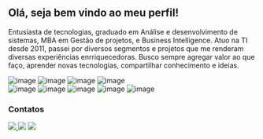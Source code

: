 
## Olá, seja bem vindo ao meu perfil!

Entusiasta de tecnologias, graduado em Análise e desenvolvimento de sistemas, MBA em Gestão de projetos, e Business Intelligence. Atuo na TI desde 2011, passei por diversos segmentos e projetos que me renderam diversas experiências enrriquecedoras. Busco sempre agregar valor ao que faço, aprender novas tecnologias, compartilhar conhecimento e ideias.

![image](https://img.shields.io/badge/-ReactJs-61DAFB?logo=react&logoColor=white&style=for-the-badge)
![image](https://img.shields.io/badge/node.js-339933?style=for-the-badge&logo=Node.js&logoColor=white)
![image](https://img.shields.io/badge/Amazon_AWS-FF9900?style=for-the-badge&logo=amazonaws&logoColor=white)
![image](https://img.shields.io/badge/Docker-2CA5E0?style=for-the-badge&logo=docker&logoColor=white)	
![image](https://img.shields.io/badge/Splunk-000000?style=for-the-badge&logo=Splunk&logoColor=white)
![image](https://img.shields.io/badge/Grafana-F2F4F9?style=for-the-badge&logo=grafana&logoColor=orange&labelColor=F2F4F9)
![image](https://img.shields.io/badge/json-5E5C5C?style=for-the-badge&logo=json&logoColor=white)
![image](https://img.shields.io/badge/PLSQL-F80000?style=for-the-badge&logo=oracle&logoColor=black)
![image](https://img.shields.io/badge/Python-FFD43B?style=for-the-badge&logo=python&logoColor=blue)





### Contatos

<a href="mailto:daviamarallz@outlock.com" target="_blank">
    <img src="https://img.shields.io/badge/Microsoft_Outlook-0078D4?style=for-the-badge&logo=microsoft-outlook&logoColor=white">
</a>
<a href="https://www.linkedin.com/in/daviamarallz/" target="_blank"><img src="https://img.shields.io/badge/-LinkedIn-%230077B5?style=for-the-badge&logo=linkedin&logoColor=white" target="_blank"></a> 

<a href="https://wa.me/5534999900889" target="_blank">
    <img src="https://img.shields.io/badge/WhatsApp-25D366?style=for-the-badge&logo=WhatsApp&logoColor=white">
</a>



